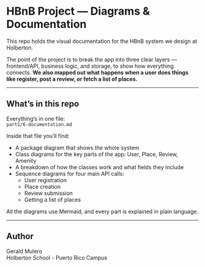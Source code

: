# HBnB Project — Diagrams & Documentation

This repo holds the visual documentation for the HBnB system we design at Holberton.

The point of the project is to break the app into three clear layers — frontend/API, business logic, and storage, to show how everything connects. 
**We also mapped out what happens when a user does things like register, post a review, or fetch a list of places.**

---

## What’s in this repo

Everything’s in one file:  
`part1/6-documentation.md`

Inside that file you’ll find:

- A package diagram that shows the whole system 
- Class diagrams for the key parts of the app: User, Place, Review, Amenity  
- A breakdown of how the classes work and what fields they include  
- Sequence diagrams for four main API calls:
  - User registration  
  - Place creation  
  - Review submission  
  - Getting a list of places

All the diagrams use Mermaid, and every part is explained in plain language.

---

## Author

Gerald Mulero  
Holberton School - Puerto Rico Campus
